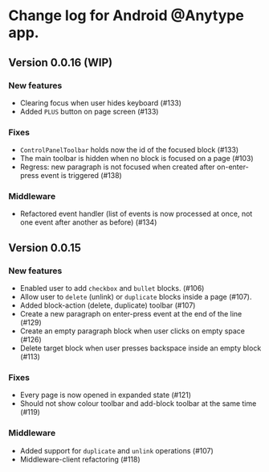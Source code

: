 # Change log for Android @Anytype app.

## Version 0.0.16 (WIP)

### New features

* Clearing focus when user hides keyboard (#133)
* Added `PLUS` button on page screen (#133)

### Fixes

* `ControlPanelToolbar` holds now the id of the focused block (#133)
* The main toolbar is hidden when no block is focused on a page (#103)
* Regress: new paragraph is not focused when created after on-enter-press event is triggered (#138)

### Middleware

* Refactored event handler (list of events is now processed at once, not one event after another as before) (#134)


## Version 0.0.15

### New features

* Enabled user to add `checkbox` and `bullet` blocks. (#106)
* Allow user to `delete` (unlink) or `duplicate` blocks inside a page (#107).
* Added block-action (delete, duplicate) toolbar (#107)
* Create a new paragraph on enter-press event at the end of the line (#129)
* Create an empty paragraph block when user clicks on empty space (#126)
* Delete target block when user presses backspace inside an empty block (#113)

### Fixes

* Every page is now opened in expanded state (#121)
* Should not show colour toolbar and add-block toolbar at the same time (#119)

### Middleware

* Added support for `duplicate` and `unlink` operations (#107)
* Middleware-client refactoring (#118)
